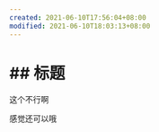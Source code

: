 ```yaml
---
created: 2021-06-10T17:56:04+08:00
modified: 2021-06-10T18:03:13+08:00
---
```


# ## 标题

这个不行啊


感觉还可以哦